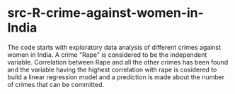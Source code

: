 # src-R-crime-against-women-in-India
The code starts with exploratory data analysis of different crimes against women in India. A crime "Rape"
is considered to be the independent variable. Correlation between Rape and all the other crimes has been found and the variable having the highest correlation with rape is cosidered to build a linear regression model and a prediction is made about the number of crimes that can be committed.
